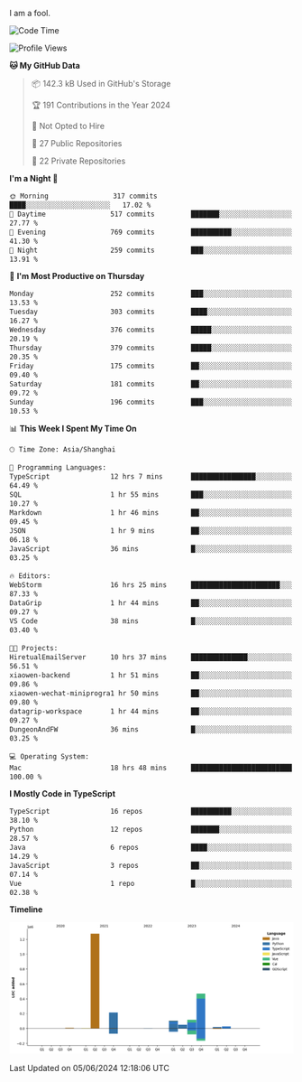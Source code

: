 I am a fool.

<!--START_SECTION:waka-->
![Code Time](http://img.shields.io/badge/Code%20Time-1%2C487%20hrs%205%20mins-blue)

![Profile Views](http://img.shields.io/badge/Profile%20Views-0-blue)

**🐱 My GitHub Data** 

> 📦 142.3 kB Used in GitHub's Storage 
 > 
> 🏆 191 Contributions in the Year 2024
 > 
> 🚫 Not Opted to Hire
 > 
> 📜 27 Public Repositories 
 > 
> 🔑 22 Private Repositories 
 > 
**I'm a Night 🦉** 

```text
🌞 Morning                317 commits         ████░░░░░░░░░░░░░░░░░░░░░   17.02 % 
🌆 Daytime                517 commits         ███████░░░░░░░░░░░░░░░░░░   27.77 % 
🌃 Evening                769 commits         ██████████░░░░░░░░░░░░░░░   41.30 % 
🌙 Night                  259 commits         ███░░░░░░░░░░░░░░░░░░░░░░   13.91 % 
```
📅 **I'm Most Productive on Thursday** 

```text
Monday                   252 commits         ███░░░░░░░░░░░░░░░░░░░░░░   13.53 % 
Tuesday                  303 commits         ████░░░░░░░░░░░░░░░░░░░░░   16.27 % 
Wednesday                376 commits         █████░░░░░░░░░░░░░░░░░░░░   20.19 % 
Thursday                 379 commits         █████░░░░░░░░░░░░░░░░░░░░   20.35 % 
Friday                   175 commits         ██░░░░░░░░░░░░░░░░░░░░░░░   09.40 % 
Saturday                 181 commits         ██░░░░░░░░░░░░░░░░░░░░░░░   09.72 % 
Sunday                   196 commits         ███░░░░░░░░░░░░░░░░░░░░░░   10.53 % 
```


📊 **This Week I Spent My Time On** 

```text
🕑︎ Time Zone: Asia/Shanghai

💬 Programming Languages: 
TypeScript               12 hrs 7 mins       ████████████████░░░░░░░░░   64.49 % 
SQL                      1 hr 55 mins        ███░░░░░░░░░░░░░░░░░░░░░░   10.27 % 
Markdown                 1 hr 46 mins        ██░░░░░░░░░░░░░░░░░░░░░░░   09.45 % 
JSON                     1 hr 9 mins         ██░░░░░░░░░░░░░░░░░░░░░░░   06.18 % 
JavaScript               36 mins             █░░░░░░░░░░░░░░░░░░░░░░░░   03.25 % 

🔥 Editors: 
WebStorm                 16 hrs 25 mins      ██████████████████████░░░   87.33 % 
DataGrip                 1 hr 44 mins        ██░░░░░░░░░░░░░░░░░░░░░░░   09.27 % 
VS Code                  38 mins             █░░░░░░░░░░░░░░░░░░░░░░░░   03.40 % 

🐱‍💻 Projects: 
HiretualEmailServer      10 hrs 37 mins      ██████████████░░░░░░░░░░░   56.51 % 
xiaowen-backend          1 hr 51 mins        ██░░░░░░░░░░░░░░░░░░░░░░░   09.86 % 
xiaowen-wechat-miniprogra1 hr 50 mins        ██░░░░░░░░░░░░░░░░░░░░░░░   09.80 % 
datagrip-workspace       1 hr 44 mins        ██░░░░░░░░░░░░░░░░░░░░░░░   09.27 % 
DungeonAndFW             36 mins             █░░░░░░░░░░░░░░░░░░░░░░░░   03.25 % 

💻 Operating System: 
Mac                      18 hrs 48 mins      █████████████████████████   100.00 % 
```

**I Mostly Code in TypeScript** 

```text
TypeScript               16 repos            ██████████░░░░░░░░░░░░░░░   38.10 % 
Python                   12 repos            ███████░░░░░░░░░░░░░░░░░░   28.57 % 
Java                     6 repos             ████░░░░░░░░░░░░░░░░░░░░░   14.29 % 
JavaScript               3 repos             ██░░░░░░░░░░░░░░░░░░░░░░░   07.14 % 
Vue                      1 repo              █░░░░░░░░░░░░░░░░░░░░░░░░   02.38 % 
```



**Timeline**

![Lines of Code chart](https://raw.githubusercontent.com/VeejaLiu/VeejaLiu/master/assets/bar_graph.png)


 Last Updated on 05/06/2024 12:18:06 UTC
<!--END_SECTION:waka-->
